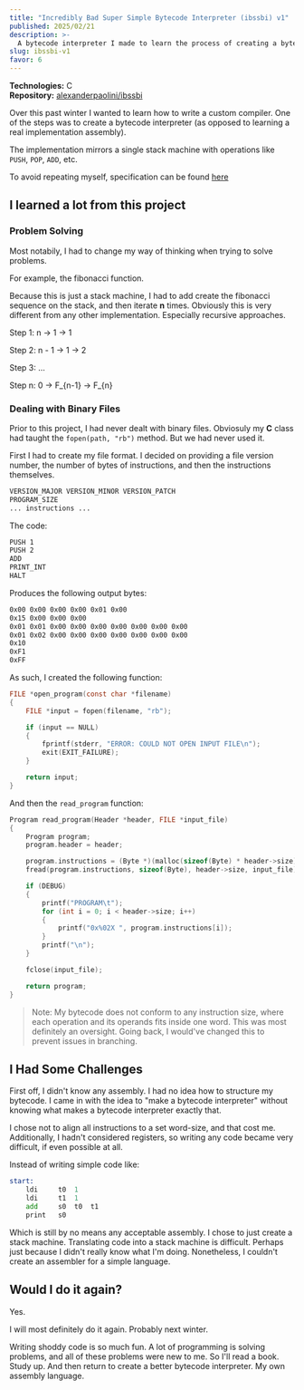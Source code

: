 ```yaml
---
title: "Incredibly Bad Super Simple Bytecode Interpreter (ibssbi) v1"
published: 2025/02/21
description: >-
  A bytecode interpreter I made to learn the process of creating a bytecode interpreter.
slug: ibssbi-v1
favor: 6
---
```


**Technologies:** C  
**Repository:** [alexanderpaolini/ibssbi](https://github.com/alexanderpaolini/ibssbi)

Over this past winter I wanted to learn how to write a custom compiler. One of the steps was to create a bytecode interpreter (as opposed to learning a real implementation assembly).

The implementation mirrors a single stack machine with operations like `PUSH`, `POP`, `ADD`, etc.

To avoid repeating myself, specification can be found [here](https://github.com/alexanderpaolini/ibssbi/blob/main/spec.md)

## I learned a lot from this project

### Problem Solving

Most notabily, I had to change my way of thinking when trying to solve problems.

For example, the fibonacci function.

Because this is just a stack machine, I had to add create the fibonacci sequence on the stack, and then iterate **n** times. Obviously this is very different from any other implementation. Especially recursive approaches.

Step 1: n -> 1 -> 1

Step 2: n - 1 -> 1 -> 2

Step 3: ...

Step n: 0 -> F_{n-1} -> F_{n}

### Dealing with Binary Files

Prior to this project, I had never dealt with binary files. Obviosuly my **C** class had taught the `fopen(path, "rb")` method. But we had never used it.

First I had to create my file format. I decided on providing a file version number, the number of bytes of instructions, and then the instructions themselves.

```txt
VERSION_MAJOR VERSION_MINOR VERSION_PATCH
PROGRAM_SIZE
... instructions ...
```

The code:

```txt
PUSH 1
PUSH 2
ADD
PRINT_INT
HALT
```

Produces the following output bytes:

```txt
0x00 0x00 0x00 0x00 0x01 0x00
0x15 0x00 0x00 0x00
0x01 0x01 0x00 0x00 0x00 0x00 0x00 0x00 0x00 
0x01 0x02 0x00 0x00 0x00 0x00 0x00 0x00 0x00 
0x10
0xF1 
0xFF
```

As such, I created the following function:

```c
FILE *open_program(const char *filename)
{
    FILE *input = fopen(filename, "rb");

    if (input == NULL)
    {
        fprintf(stderr, "ERROR: COULD NOT OPEN INPUT FILE\n");
        exit(EXIT_FAILURE);
    }

    return input;
}
```

And then the `read_program` function:

```c
Program read_program(Header *header, FILE *input_file)
{
    Program program;
    program.header = header;

    program.instructions = (Byte *)(malloc(sizeof(Byte) * header->size));
    fread(program.instructions, sizeof(Byte), header->size, input_file);

    if (DEBUG)
    {
        printf("PROGRAM\t");
        for (int i = 0; i < header->size; i++)
        {
            printf("0x%02X ", program.instructions[i]);
        }
        printf("\n");
    }

    fclose(input_file);

    return program;
}
```

> Note: My bytecode does not conform to any instruction size, where each operation and its operands fits inside one word. This was most definitely an oversight. Going back, I would've changed this to prevent issues in branching.

## I Had Some Challenges

First off, I didn't know any assembly. I had no idea how to structure my bytecode. I came in with the idea to "make a bytecode interpreter" without knowing what makes a bytecode interpreter exactly that.

I chose not to align all instructions to a set word-size, and that cost me. Additionally, I hadn't considered registers, so writing any code became very difficult, if even possible at all.

Instead of writing simple code like:

```asm
start:
    ldi     t0  1
    ldi     t1  1
    add     s0  t0  t1
    print   s0
```

Which is still by no means any acceptable assembly. I chose to just create a stack machine. Translating code into a stack machine is difficult. Perhaps just because I didn't really know what I'm doing. Nonetheless, I couldn't create an assembler for a simple language.

## Would I do it again?

Yes.

I will most definitely do it again. Probably next winter.

Writing shoddy code is so much fun. A lot of programming is solving problems, and all of these problems were new to me. So I'll read a book. Study up. And then return to create a better bytecode interpreter. My own assembly language.
